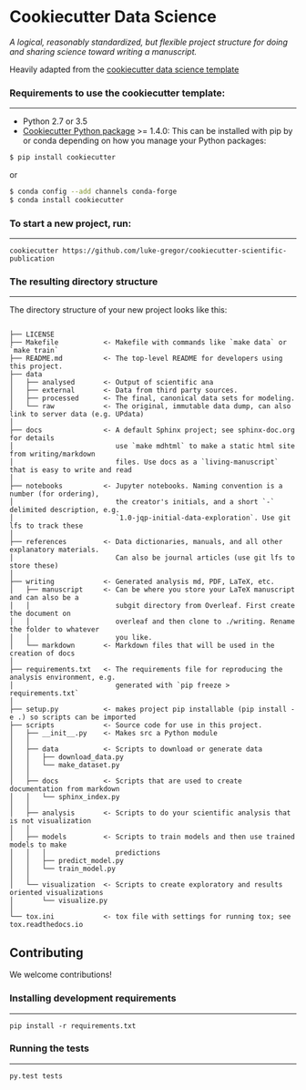 # Cookiecutter Data Science

_A logical, reasonably standardized, but flexible project structure for doing and sharing science toward writing a manuscript._


Heavily adapted from the [cookiecutter data science template]()


### Requirements to use the cookiecutter template:
-----------
 - Python 2.7 or 3.5
 - [Cookiecutter Python package](http://cookiecutter.readthedocs.org/en/latest/installation.html) >= 1.4.0: This can be installed with pip by or conda depending on how you manage your Python packages:

``` bash
$ pip install cookiecutter
```

or

``` bash
$ conda config --add channels conda-forge
$ conda install cookiecutter
```


### To start a new project, run:
------------

    cookiecutter https://github.com/luke-gregor/cookiecutter-scientific-publication


### The resulting directory structure
------------

The directory structure of your new project looks like this: 

```

├── LICENSE
├── Makefile           <- Makefile with commands like `make data` or `make train`
├── README.md          <- The top-level README for developers using this project.
├── data
│   ├── analysed       <- Output of scientific ana
│   ├── external       <- Data from third party sources.
│   ├── processed      <- The final, canonical data sets for modeling.
│   └── raw            <- The original, immutable data dump, can also link to server data (e.g. UPdata)
│
├── docs               <- A default Sphinx project; see sphinx-doc.org for details
│                         use `make mdhtml` to make a static html site from writing/markdown
│                         files. Use docs as a `living-manuscript` that is easy to write and read 
│
├── notebooks          <- Jupyter notebooks. Naming convention is a number (for ordering),
│                         the creator's initials, and a short `-` delimited description, e.g.
│                         `1.0-jqp-initial-data-exploration`. Use git lfs to track these
│
├── references         <- Data dictionaries, manuals, and all other explanatory materials.
│                         Can also be journal articles (use git lfs to store these)
│
├── writing            <- Generated analysis md, PDF, LaTeX, etc.
│   ├── manuscript     <- Can be where you store your LaTeX manuscript and can also be a 
│   │                     subgit directory from Overleaf. First create the document on 
│   │                     overleaf and then clone to ./writing. Rename the folder to whatever 
│   │                     you like. 
│   └── markdown       <- Markdown files that will be used in the creation of docs
│
├── requirements.txt   <- The requirements file for reproducing the analysis environment, e.g.
│                         generated with `pip freeze > requirements.txt`
│
├── setup.py           <- makes project pip installable (pip install -e .) so scripts can be imported
├── scripts            <- Source code for use in this project.
│   ├── __init__.py    <- Makes src a Python module
│   │
│   ├── data           <- Scripts to download or generate data
│   │   ├── download_data.py
│   │   └── make_dataset.py
│   │
│   ├── docs           <- Scripts that are used to create documentation from markdown
│   │   └── sphinx_index.py
│   │
│   ├── analysis       <- Scripts to do your scientific analysis that is not visualization
│   │
│   ├── models         <- Scripts to train models and then use trained models to make
│   │   │                 predictions
│   │   ├── predict_model.py
│   │   └── train_model.py
│   │
│   └── visualization  <- Scripts to create exploratory and results oriented visualizations
│       └── visualize.py
│
└── tox.ini            <- tox file with settings for running tox; see tox.readthedocs.io

```

## Contributing

We welcome contributions!

### Installing development requirements
------------

    pip install -r requirements.txt

### Running the tests
------------

    py.test tests
